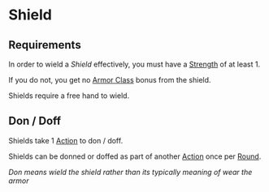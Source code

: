 # Shield

## Requirements

In order to wield a *Shield* effectively, you must have a [Strength](../../Player%20Characters/The%20Ability%20Scores/Strength.md) of at least 1.

If you do not, you get no [Armor Class](../../Player%20Characters/Derived%20Statistics/Armor%20Class.md) bonus from the shield.

Shields require a free hand to wield.

## Don / Doff

Shields take 1 [Action](../../Game%20Procedures/Core%20Procedures/Action.md) to don / doff.

Shields can be donned or doffed as part of another [Action](../../Game%20Procedures/Core%20Procedures/Action.md) once per [Round](../../Game%20Procedures/Core%20Procedures/Round.md).

*Don means wield the shield rather than its typically meaning of wear the armor*
